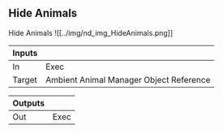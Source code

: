 ## Hide Animals
Hide Animals
![[../img/nd_img_HideAnimals.png]]

|Inputs||
|--|--|
| In | Exec |
| Target | Ambient Animal Manager Object Reference |

|Outputs||
|--|--|
| Out | Exec |
